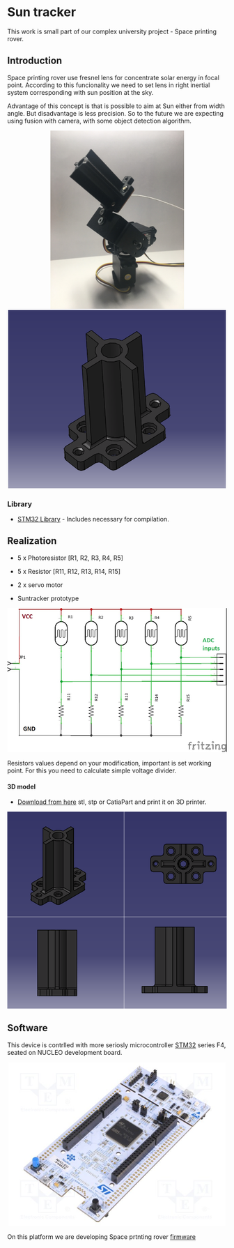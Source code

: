 # Sun tracker
This work is small part of our complex university project - Space printing rover.

## Introduction
Space printing rover use fresnel lens for concentrate solar energy in focal point. According to this funcionality we need to set lens in right inertial system corresponding with sun position at the sky.

Advantage of this concept is that is possible to aim at Sun either from width angle. But disadvantage is less precision. So to the future we are expecting using fusion with camera, with some object detection algorithm.

<p align="center">
<img src="https://github.com/Zahorack/Shared-projects/blob/master/Suntracker/Photodocumentation/IMG_5165.JPG" width="307" title="hover text">
<img src="https://github.com/Zahorack/Shared-projects/blob/master/Suntracker/Photodocumentation/Model1.PNG" width="500" alt="accessibility text">
</p>


### Library
* [STM32 Library](https://github.com/xgallom/stm32-f446ze) - Includes necessary for compilation.

## Realization

* 5 x Photoresistor [R1, R2, R3, R4, R5]

* 5 x Resistor [R11, R12, R13, R14, R15]

* 2 x servo motor

* Suntracker prototype
<p align="center">
<img src="https://github.com/Zahorack/Shared-projects/blob/master/Suntracker/Photodocumentation/Suntracker_schem.jpg" width="600"
</p>
  
Resistors values depend on your modification, important is set working point. For this you need to calculate simple voltage divider.

#### 3D model
* [Download from here](https://github.com/Zahorack/Shared-projects/tree/master/Suntracker/3Dmodel) stl, stp or CatiaPart and print it on 3D printer.
<p align="center">
<img src="https://github.com/Zahorack/Shared-projects/blob/master/Suntracker/Photodocumentation/Model2.PNG" width="600"
</p>

## Software
This device is contrlled with more seriosly microcontroller [STM32](https://en.wikipedia.org/wiki/STM32) series F4, seated on NUCLEO development board.
<p align="center">
<img src="https://github.com/Zahorack/Shared-projects/blob/master/Suntracker/Photodocumentation/NUCLEO-F446ZE.jpg" width="500"
</p>

On this platform we are developing  Space prtnting rover [firmware](https://github.com/xgallom/stm32-f446ze)
